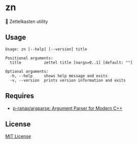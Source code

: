 # zn

📝 Zettelkasten utility

## Usage

```
Usage: zn [--help] [--version] title

Positional arguments:
  title          zettel title [nargs=0..1] [default: ""]

Optional arguments:
  -h, --help     shows help message and exits
  -v, --version  prints version information and exits
```

## Requires

- [p-ranav/argparse: Argument Parser for Modern C++](https://github.com/p-ranav/argparse)

## License

[MIT License](LICENSE)
